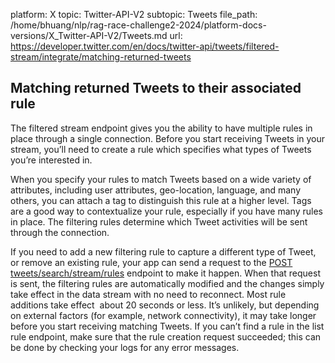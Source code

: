 platform: X
topic: Twitter-API-V2
subtopic: Tweets
file_path: /home/bhuang/nlp/rag-race-challenge2-2024/platform-docs-versions/X_Twitter-API-V2/Tweets.md
url: https://developer.twitter.com/en/docs/twitter-api/tweets/filtered-stream/integrate/matching-returned-tweets


## Matching returned Tweets to their associated rule

The filtered stream endpoint gives you the ability to have multiple rules in place through a single connection. Before you start receiving Tweets in your stream, you’ll need to create a rule which specifies what types of Tweets you’re interested in. 

When you specify your rules to match Tweets based on a wide variety of attributes, including user attributes, geo-location, language, and many others, you can attach a tag to distinguish this rule at a higher level. Tags are a good way to contextualize your rule, especially if you have many rules in place. The filtering rules determine which Tweet activities will be sent through the connection.

If you need to add a new filtering rule to capture a different type of Tweet, or remove an existing rule, your app can send a request to the [POST tweets/search/stream/rules](https://developer.twitter.com/en/docs/twitter-api/tweets/filtered-stream/api-reference/post-tweets-search-stream-rules.html) endpoint to make it happen. When that request is sent, the filtering rules are automatically modified and the changes simply take effect in the data stream with no need to reconnect. Most rule additions take effect  about 20 seconds or less. It’s unlikely, but depending on external factors (for example, network connectivity), it may take longer before you start receiving matching Tweets. If you can’t find a rule in the list rule endpoint, make sure that the rule creation request succeeded; this can be done by checking your logs for any error messages.